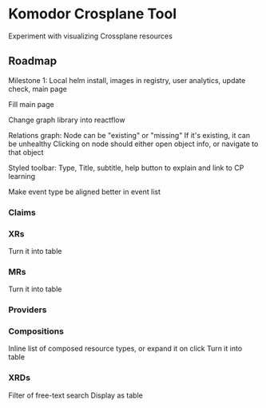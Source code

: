 # Komodor Crosplane Tool

Experiment with visualizing Crossplane resources

## Roadmap

Milestone 1: Local helm install, images in registry, user analytics, update check, main page

Fill main page

Change graph library into reactflow

Relations graph:
    Node can be "existing" or "missing"
    If it's existing, it can be unhealthy
    Clicking on node should either open object info, or navigate to that object

Styled toolbar: Type, Title, subtitle, help button to explain and link to CP learning

Make event type be aligned better in event list

### Claims

### XRs
Turn it into table

### MRs

Turn it into table

### Providers


### Compositions

Inline list of composed resource types, or expand it on click
Turn it into table

### XRDs

Filter of free-text search
Display as table